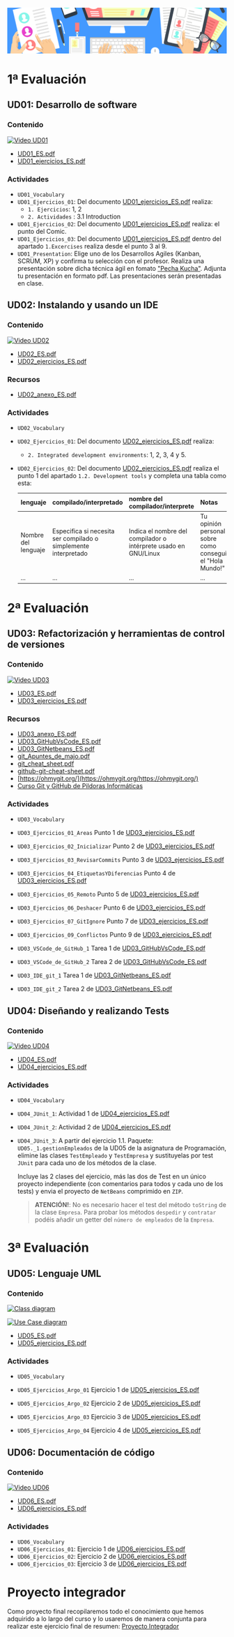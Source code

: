 ![header](capED.png)

# 1ª Evaluación

## UD01: Desarrollo de software

### Contenido
[![Video UD01](https://img.youtube.com/vi/BKorP55Aqvg/0.jpg)](https://www.youtube.com/watch?v=BKorP55Aqvg)

  - [UD01_ES.pdf](UD01/UD01_ES.pdf)
  - [UD01_ejercicios_ES.pdf](UD01/UD01_ejercicios_ES.pdf)

### Actividades
  - `UD01_Vocabulary`
  - `UD01_Ejercicios_01`: Del documento [UD01_ejercicios_ES.pdf](UD01/UD01_ejercicios_ES.pdf) realiza:
      - `1. Ejercicios`: 1, 2
      - `2. Actividades` : 3.1 Introduction
  - `UD01_Ejercicios_02`: Del documento [UD01_ejercicios_ES.pdf](UD01/UD01_ejercicios_ES.pdf) realiza: el punto del Comic.
  - `UD01_Ejercicios_03`: Del documento [UD01_ejercicios_ES.pdf](UD01/UD01_ejercicios_ES.pdf) dentro del apartado `1.Excercises` realiza desde el punto 3 al 9.
  - `UD01_Presentation`: Elige uno de los Desarrollos Agiles (Kanban, SCRUM, XP) y confirma tu selección con el profesor. Realiza una presentación sobre dicha técnica ágil en fomato ["Pecha Kucha"](https://es.wikipedia.org/wiki/PechaKucha). Adjunta tu presentación en formato pdf. Las presentaciones serán presentadas en clase.

## UD02: Instalando y usando un IDE
### Contenido

[![Video UD02](https://img.youtube.com/vi/gr0xT1xnbTg/0.jpg)](https://www.youtube.com/watch?v=gr0xT1xnbTg)

  - [UD02_ES.pdf](UD02/UD02_ES.pdf)
  - [UD02_ejercicios_ES.pdf](UD02/UD02_ejercicios_ES.pdf)

### Recursos

- [UD02_anexo_ES.pdf](UD02/UD02_anexo_ES.pdf)

### Actividades

  - `UD02_Vocabulary`
  - `UD02_Ejercicios_01`: Del documento [UD02_ejercicios_ES.pdf](UD02/UD02_ejercicios_ES.pdf) realiza:
    
    - `2. Integrated development environments`: 1, 2, 3, 4 y 5.
    
  - `UD02_Ejercicios_02`: Del documento [UD02_ejercicios_ES.pdf](UD02/UD02_ejercicios_ES.pdf) realiza el punto 1 del apartado `1.2. Development tools` y completa una tabla como esta:

    | **lenguaje**        | **compilado/interpretado**                                   | **nombre del compilador/interprete**                         | **Notas**                                                 |
    | ------------------- | ------------------------------------------------------------ | ------------------------------------------------------------ | --------------------------------------------------------- |
    | Nombre del lenguaje | Especifica si necesita ser compilado o simplemente interpretado | Indica el nombre del compilador o intérprete usado en GNU/Linux | Tu opinión personal sobre como conseguir el "Hola Mundo!" |
    | ...                 | ...                                                          | ...                                                          | ...                                                       |

# 2ª Evaluación

## UD03: Refactorización y herramientas de control de versiones

### Contenido

[![Video UD03](https://img.youtube.com/vi/Y8h_Zmedwn4/0.jpg)](https://www.youtube.com/watch?v=Y8h_Zmedwn4)

  - [UD03_ES.pdf](UD03/UD03_ES.pdf)
  - [UD03_ejercicios_ES.pdf](UD03/UD03_ejercicios_ES.pdf)

### Recursos

- [UD03_anexo_ES.pdf](UD03/UD03_anexo_ES.pdf)
- [UD03_GitHubVsCode_ES.pdf](UD03/UD03_GitHubVsCode_ES.pdf)
- [UD03_GitNetbeans_ES.pdf](UD03/UD03_GitNetbeans_ES.pdf)
- [git_Apuntes_de_majo.pdf](UD03/git_Apuntes_de_majo.pdf)
- [git_cheat_sheet.pdf](UD03/git_cheat_sheet.pdf)
- [github-git-cheat-sheet.pdf](UD03/github-git-cheat-sheet.pdf)
- [https://ohmygit.org/](https://ohmygit.org/https://ohmygit.org/)
- [Curso Git y GitHub de Pildoras Informáticas](https://www.youtube.com/playlist?list=PLU8oAlHdN5BlyaPFiNQcV0xDqy0eR35aU)

### Actividades

  - `UD03_Vocabulary`
  - `UD03_Ejercicios_01_Areas` Punto 1 de [UD03_ejercicios_ES.pdf](UD03/UD03_ejercicios_ES.pdf)

  - `UD03_Ejercicios_02_Inicializar` Punto 2 de [UD03_ejercicios_ES.pdf](UD03/UD03_ejercicios_ES.pdf)
  - `UD03_Ejercicios_03_RevisarCommits` Punto 3 de [UD03_ejercicios_ES.pdf](UD03/UD03_ejercicios_ES.pdf)
  - `UD03_Ejercicios_04_EtiquetasYDiferencias` Punto 4 de [UD03_ejercicios_ES.pdf](UD03/UD03_ejercicios_ES.pdf)
  - `UD03_Ejercicios_05_Remoto` Punto 5 de [UD03_ejercicios_ES.pdf](UD03/UD03_ejercicios_ES.pdf)
  - `UD03_Ejercicios_06_Deshacer` Punto 6 de [UD03_ejercicios_ES.pdf](UD03/UD03_ejercicios_ES.pdf)
  - `UD03_Ejercicios_07_GitIgnore` Punto 7 de [UD03_ejercicios_ES.pdf](UD03/UD03_ejercicios_ES.pdf)
  - `UD03_Ejercicios_09_Conflictos`  Punto 9 de [UD03_ejercicios_ES.pdf](UD03/UD03_ejercicios_ES.pdf)
  - `UD03_VSCode_de_GitHub_1` Tarea 1 de [UD03_GitHubVsCode_ES.pdf](UD03/UD03_GitHubVsCode_ES.pdf)
  - `UD03_VSCode_de_GitHub_2` Tarea 2 de [UD03_GitHubVsCode_ES.pdf](UD03/UD03_GitHubVsCode_ES.pdf)
  - `UD03_IDE_git_1` Tarea 1 de [UD03_GitNetbeans_ES.pdf](UD03/UD03_GitNetbeans_ES.pdf)
  - `UD03_IDE_git_2` Tarea 2 de [UD03_GitNetbeans_ES.pdf](UD03/UD03_GitNetbeans_ES.pdf)

## UD04: Diseñando y realizando Tests

### Contenido

[![Video UD04](https://img.youtube.com/vi/69BAqnEXutc/0.jpg)](https://www.youtube.com/watch?v=69BAqnEXutc)

  - [UD04_ES.pdf](UD04/UD04_ES.pdf)
  - [UD04_ejercicios_ES.pdf](UD04/UD04_ejercicios_ES.pdf)

### Actividades

  - `UD04_Vocabulary` 
  - `UD04_JUnit_1`: Actividad 1 de [UD04_ejercicios_ES.pdf](UD04/UD04_ejercicios_ES.pdf) 

  - `UD04_JUnit_2`:  Actividad 2 de [UD04_ejercicios_ES.pdf](UD04/UD04_ejercicios_ES.pdf) 

  - `UD04_JUnit_3`: A partir del ejercicio 1.1. Paquete: `UD05._1.gestionEmpleados` de la UD05 de la asignatura de Programación, elimine las clases `TestEmpleado` y `TestEmpresa` y sustituyelas por test `JUnit` para cada uno de los métodos de la clase.

    Incluye las 2 clases del ejercicio, más las dos de Test en un único proyecto independiente (con comentarios para todos y cada uno de los tests) y envia el proyecto de `NetBeans` comprimido en `ZIP`.

    > **ATENCIÓN!**: No es necesario hacer el test del método `toString` de la clase `Empresa`. Para probar los métodos `despedir` y `contratar` podéis añadir un getter del `número de empleados` de la `Empresa`.

# 3ª Evaluación

## UD05: Lenguaje UML

### Contenido

[![Class diagram](https://img.youtube.com/vi/JioEGJIlg88/0.jpg)](https://www.youtube.com/watch?v=JioEGJIlg88)

[![Use Case diagram](https://img.youtube.com/vi/orvAkFFWo5o/0.jpg)](https://www.youtube.com/watch?v=orvAkFFWo5o)

  - [UD05_ES.pdf](UD05/UD05_ES.pdf)
  - [UD05_ejercicios_ES.pdf](UD05/UD05_ejercicios_ES.pdf)

### Actividades

  - `UD05_Vocabulary`
  - `UD05_Ejercicios_Argo_01` Ejercicio 1 de [UD05_ejercicios_ES.pdf](UD05/UD05_ejercicios_ES.pdf)

  - `UD05_Ejercicios_Argo_02` Ejercicio 2 de [UD05_ejercicios_ES.pdf](UD05/UD05_ejercicios_ES.pdf)
  - `UD05_Ejercicios_Argo_03` Ejercicio 3 de [UD05_ejercicios_ES.pdf](UD05/UD05_ejercicios_ES.pdf)
  - `UD05_Ejercicios_Argo_04` Ejercicio 4 de [UD05_ejercicios_ES.pdf](UD05/UD05_ejercicios_ES.pdf)

## UD06: Documentación de código

### Contenido

[![Video UD06](https://img.youtube.com/vi/hbmu-FH-BJY/0.jpg)](https://www.youtube.com/watch?v=hbmu-FH-BJY&t=100s)

  - [UD06_ES.pdf](UD06/UD06_ES.pdf)
  - [UD06_ejercicios_ES.pdf](UD06/UD06_ejercicios_ES.pdf)

### Actividades

  - `UD06_Vocabulary` 
  - `UD06_Ejercicios_01`: Ejercicio 1 de [UD06_ejercicios_ES.pdf](UD06/UD06_ejercicios_ES.pdf) 
  - `UD06_Ejercicios_02`: Ejercicio 2 de [UD06_ejercicios_ES.pdf](UD06/UD06_ejercicios_ES.pdf) 
  - `UD06_Ejercicios_03`: Ejercicio 3 de [UD06_ejercicios_ES.pdf](UD06/UD06_ejercicios_ES.pdf) 

# Proyecto integrador

Como proyecto final recopilaremos todo el conocimiento que hemos adquirido a lo largo del curso y lo usaremos de manera conjunta para realizar este ejercicio final de resumen: [Proyecto Integrador](UD07/UD07_summary_ES.pdf)
